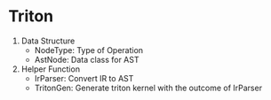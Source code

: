 # Triton
1. Data Structure
    - NodeType: Type of Operation
    - AstNode: Data class for AST
2. Helper Function
    - IrParser: Convert IR to AST
    - TritonGen: Generate triton kernel with the outcome of IrParser